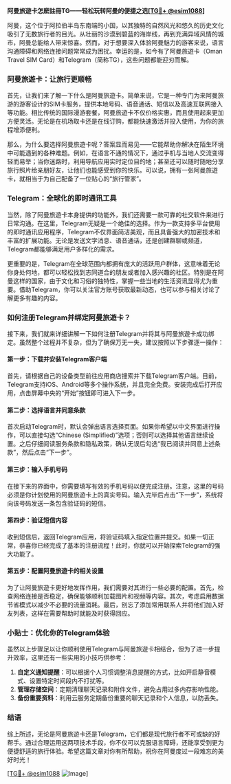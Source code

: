 **阿曼旅遊卡怎麽註冊TG——轻松玩转阿曼的便捷之选[[TG💪+ @esim1088](https://t.me/s/esim1088)]**

阿曼，这个位于阿拉伯半岛东南端的小国，以其独特的自然风光和悠久的历史文化吸引了无数旅行者的目光。从壮丽的沙漠到碧蓝的海岸线，再到充满异域风情的城市，阿曼总能给人带来惊喜。然而，对于想要深入体验阿曼魅力的游客来说，语言沟通障碍和网络连接问题常常成为困扰。幸运的是，如今有了阿曼旅遊卡（Oman Travel SIM Card）和Telegram（简称TG），这些问题都能迎刃而解。

### 阿曼旅遊卡：让旅行更顺畅

首先，让我们来了解一下什么是阿曼旅遊卡。简单来说，它是一种专门为来阿曼旅游的游客设计的SIM卡服务，提供本地号码、语音通话、短信以及高速互联网接入等功能。相比传统的国际漫游套餐，阿曼旅遊卡不仅价格实惠，而且使用起来更加方便灵活。无论是在机场取卡还是在线订购，都能快速激活并投入使用，为你的旅程增添便利。

那么，为什么要选择阿曼旅遊卡呢？答案显而易见——它能帮助你解决在陌生环境中可能遇到的各种难题。例如，在语言不通的情况下，通过手机与当地人交流变得轻而易举；当你迷路时，利用导航应用实时定位目的地；甚至还可以随时随地分享旅行照片给亲朋好友，让他们也能感受到你的快乐。可以说，拥有一张阿曼旅遊卡，就相当于为自己配备了一位贴心的“旅行管家”。

### Telegram：全球化的即时通讯工具

当然，除了阿曼旅遊卡本身提供的功能外，我们还需要一款可靠的社交软件来进行日常沟通。在这里，Telegram无疑是一个绝佳的选择。作为一款支持多平台使用的即时通讯应用程序，Telegram不仅界面简洁美观，而且具备强大的加密技术和丰富的扩展功能。无论是发送文字消息、语音通话，还是创建群聊或频道，Telegram都能够满足用户多样化的需求。

更重要的是，Telegram在全球范围内都拥有庞大的活跃用户群体，这意味着无论你身处何地，都可以轻松找到志同道合的朋友或者加入感兴趣的社区。特别是在阿曼这样的国家，由于文化和习俗的独特性，掌握一些当地的生活资讯显得尤为重要。借助Telegram，你可以关注官方账号获取最新动态，也可以参与相关讨论了解更多有趣的内容。

### 如何注册Telegram并绑定阿曼旅遊卡？

接下来，我们就来详细讲解一下如何注册Telegram并将其与阿曼旅遊卡成功绑定。虽然整个过程并不复杂，但为了确保万无一失，建议按照以下步骤逐一操作：

#### 第一步：下载并安装Telegram客户端
首先，请根据自己的设备类型前往应用商店搜索并下载Telegram客户端。目前，Telegram支持iOS、Android等多个操作系统，并且完全免费。安装完成后打开应用，点击屏幕中央的“开始”按钮即可进入下一步。

#### 第二步：选择语言并同意条款
首次启动Telegram时，默认会弹出语言选择页面。如果你希望以中文界面进行操作，可以直接勾选“Chinese (Simplified)”选项；否则可以选择其他语言继续设置。之后仔细阅读服务条款和隐私政策，确认无误后勾选“我已阅读并同意上述条款”，然后点击“下一步”。

#### 第三步：输入手机号码
在接下来的界面中，你需要填写有效的手机号码以便完成注册。注意，这里的号码必须是你计划使用的阿曼旅遊卡上的真实号码。输入完毕后点击“下一步”，系统将向该号码发送一条包含验证码的短信。

#### 第四步：验证短信内容
收到短信后，返回Telegram应用，将验证码填入指定位置并提交。如果一切正常，恭喜你已经完成了基本的注册流程！此时，你就可以开始探索Telegram的强大功能了。

#### 第五步：配置阿曼旅遊卡的相关设置
为了让阿曼旅遊卡更好地发挥作用，我们需要对其进行一些必要的配置。首先，检查网络连接是否稳定，确保能够顺利加载图片和视频等内容。其次，考虑启用数据节省模式以减少不必要的流量消耗。最后，别忘了添加常用联系人并将他们加入好友列表，这样在需要帮助时就能及时获得回应。

### 小贴士：优化你的Telegram体验

虽然以上步骤足以让你顺利使用Telegram与阿曼旅遊卡相结合，但为了进一步提升效率，这里还有一些实用的小技巧供参考：

1. **自定义通知提醒**：可以根据个人习惯调整消息提醒的方式，比如开启静音模式、设置特定时间段内不打扰等。
2. **管理存储空间**：定期清理聊天记录和附件文件，避免占用过多内存影响性能。
3. **备份重要资料**：利用云服务定期备份重要的聊天记录和个人信息，以防丢失。

### 结语

综上所述，无论是阿曼旅遊卡还是Telegram，它们都是现代旅行者不可或缺的好帮手。通过合理运用这两项技术手段，你不仅可以克服语言障碍，还能享受到更为便捷舒适的旅行体验。希望这篇文章对你有所帮助，祝你在阿曼度过一段难忘的美好时光！

[[TG💪+ @esim1088](https://t.me/s/esim1088) ![Image](https://i.postimg.cc/4NQfJmqS/Snipaste-2025-05-13-00-14-12.png)]